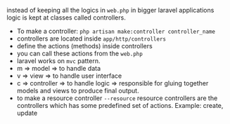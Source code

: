 instead of keeping all the logics in `web.php` in bigger laravel applications logic is kept at classes called controllers.

- To make a controller: `php artisan make:controller controller_name`
- controllers are located inside `app/http/controllers`
- define the actions (methods) inside controllers
- you can call these actions from the `web.php`
- laravel works on `mvc` pattern. 
- m => model => to handle data
- v => view => to handle user interface
- c => controller => to handle logic => responsible for gluing together models and views to produce final output.
- to make a resource controller `--resource` resource controllers are the controllers which has some predefined set of actions. Example: create, update  
